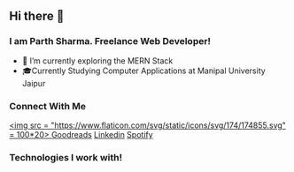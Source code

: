## Hi there 👋 

### I am Parth Sharma. Freelance Web Developer!

- 🔭 I’m currently exploring the MERN Stack
- 🎓Currently Studying Computer Applications at Manipal University Jaipur 


### Connect With Me
[<img src = "https://www.flaticon.com/svg/static/icons/svg/174/174855.svg" = 100*20> </img>](https://www.instagram.com/paaarthhsharma/?hl=en)
[Goodreads](https://www.goodreads.com/user/show/64007460-parth-sharma)
[Linkedin](https://www.linkedin.com/in/parth-sharma-6748a8155/)
[Spotify](https://open.spotify.com/user/techp911?si=ba4HO9nZRdq9kBJo62b1ZQ)


### Technologies I work with!
